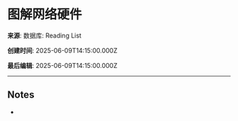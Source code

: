 # 图解网络硬件

**来源**: 数据库: Reading List

**创建时间**: 2025-06-09T14:15:00.000Z

**最后编辑**: 2025-06-09T14:15:00.000Z

---

## Notes

- 
